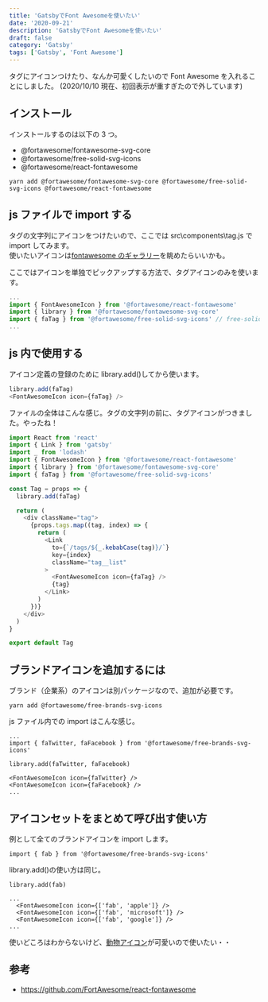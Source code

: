 ```yaml
---
title: 'GatsbyでFont Awesomeを使いたい'
date: '2020-09-21'
description: 'GatsbyでFont Awesomeを使いたい'
draft: false
category: 'Gatsby'
tags: ['Gatsby', 'Font Awesome']
---
```


タグにアイコンつけたり、なんか可愛くしたいので Font Awesome を入れることにしました。
(2020/10/10 現在、初回表示が重すぎたので外しています)

## インストール

インストールするのは以下の 3 つ。

- @fortawesome/fontawesome-svg-core
- @fortawesome/free-solid-svg-icons
- @fortawesome/react-fontawesome

```console
yarn add @fortawesome/fontawesome-svg-core @fortawesome/free-solid-svg-icons @fortawesome/react-fontawesome
```

## js ファイルで import する

タグの文字列にアイコンをつけたいので、ここでは src\components\tag.js で import してみます。  
使いたいアイコンは[fontawesome のギャラリー](https://fontawesome.com/icons?d=gallery)を眺めたらいいかも。

ここではアイコンを単独でピックアップする方法で、タグアイコンのみを使います。

```javascript:title=src\components\tag.js
...
import { FontAwesomeIcon } from '@fortawesome/react-fontawesome'
import { library } from '@fortawesome/fontawesome-svg-core'
import { faTag } from '@fortawesome/free-solid-svg-icons' // free-solid-svg-iconsからfaTagをピックアップ
...
```

## js 内で使用する

アイコン定義の登録のために library.add()してから使います。

```javascript:title=src\components\tag.js
library.add(faTag)
<FontAwesomeIcon icon={faTag} />
```

ファイルの全体はこんな感じ。タグの文字列の前に、タグアイコンがつきました。やったね！

```javascript:title=src\components\tag.js
import React from 'react'
import { Link } from 'gatsby'
import _ from 'lodash'
import { FontAwesomeIcon } from '@fortawesome/react-fontawesome'
import { library } from '@fortawesome/fontawesome-svg-core'
import { faTag } from '@fortawesome/free-solid-svg-icons'

const Tag = props => {
  library.add(faTag)

  return (
    <div className="tag">
      {props.tags.map((tag, index) => {
        return (
          <Link
            to={`/tags/${_.kebabCase(tag)}/`}
            key={index}
            className="tag__list"
          >
            <FontAwesomeIcon icon={faTag} />
            {tag}
          </Link>
        )
      })}
    </div>
  )
}

export default Tag
```

## ブランドアイコンを追加するには

ブランド（企業系）のアイコンは別パッケージなので、追加が必要です。

```
yarn add @fortawesome/free-brands-svg-icons
```

js ファイル内での import はこんな感じ。

```javascript:title=javascript
...
import { faTwitter, faFacebook } from '@fortawesome/free-brands-svg-icons'

library.add(faTwitter, faFacebook)

<FontAwesomeIcon icon={faTwitter} />
<FontAwesomeIcon icon={faFacebook} />
...
```

## アイコンセットをまとめて呼び出す使い方

例として全てのブランドアイコンを import します。

```javascript:title=javascript
import { fab } from '@fortawesome/free-brands-svg-icons'
```

library.add()の使い方は同じ。

```javascript:title=javascript
library.add(fab)

...
  <FontAwesomeIcon icon={['fab', 'apple']} />
  <FontAwesomeIcon icon={['fab', 'microsoft']} />
  <FontAwesomeIcon icon={['fab', 'google']} />
...
```

使いどころはわからないけど、[動物アイコン](https://fontawesome.com/icons?c=animals)が可愛いので使いたい・・

## 参考

- https://github.com/FortAwesome/react-fontawesome
